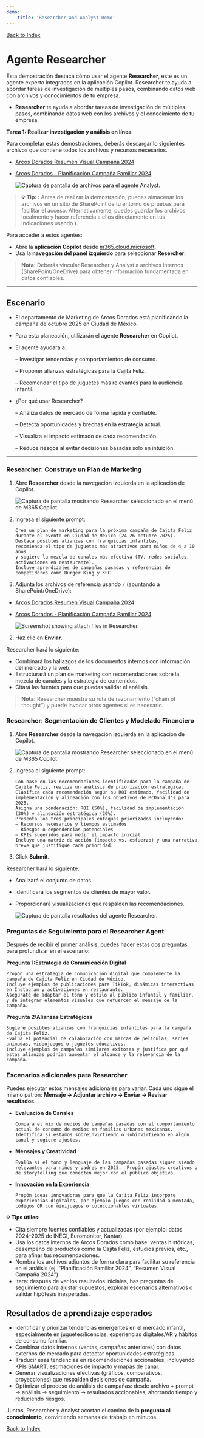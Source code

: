 ```yaml
---
demo:
    title: 'Researcher and Analyst Demo'
---
```


[Back to Index](https://github.com/emontes07/Learning/)

# Agente Researcher

Esta demostración destaca cómo usar el agente **Researcher**, este es un agente experto integrados en la aplicación Copilot. Researcher te ayuda a abordar tareas de investigación de múltiples pasos, combinando datos web con archivos y conocimientos de tu empresa.

- **Researcher** te ayuda a abordar tareas de investigación de múltiples pasos, combinando datos web con los archivos y el conocimiento de tu empresa.
  
**Tarea 1: Realizar investigación y análisis en línea**

Para completar estas demostraciones, deberás descargar lo siguientes archivos que contiene todos los archivos y recursos necesarios.

- [Arcos Dorados Resumen Visual Campaña 2024](https://github.com/emontes07/Learning/blob/main/ResourceFiles/Arcos%20Dorados%20Resumen%20Visual%20%E2%80%93%20Campa%C3%B1a%20Familiar%202024.pptx)

- [Arcos Dorados - Planificación Campaña Familiar 2024](https://github.com/emontes07/Learning/blob/main/ResourceFiles/Arcos%20Dorados%20-%20Planificaci%C3%B3n%20Campa%C3%B1a%20Familiar%202024.docx)

  ![Captura de pantalla de archivos para el agente Analyst.](../Prompts/Media/ArcosAnalyst03.png)

> **💡 Tip: :** Antes de realizar la demostración, puedes almacenar los archivos en un sitio de SharePoint de tu entorno de pruebas para facilitar el acceso. Alternativamente, puedes guardar los archivos localmente y hacer referencia a ellos directamente en tus indicaciones usando **/**.



Para acceder a estos agentes:  

- Abre la **aplicación Copilot** desde [m365.cloud.microsoft](https://m365.cloud.microsoft).  
- Usa la **navegación del panel izquierdo** para seleccionar  **Resercher**.  

> **Nota:** Deberás vincular Researcher y Analyst a archivos internos (SharePoint/OneDrive) para obtener información fundamentada en datos confiables.

---

## Escenario
- El departamento de Marketing de Arcos Dorados está planificando la campaña de octubre 2025 en Ciudad de México.
- Para esta planeación, utilizarán el agente **Researcher** en Copilot.
- El agente ayudará a:

  – Investigar tendencias y comportamientos de consumo.

  – Proponer alianzas estratégicas para la Cajita Feliz.

  – Recomendar el tipo de juguetes más relevantes para la audiencia infantil.
- ¿Por qué usar Researcher?

  – Analiza datos de mercado de forma rápida y confiable.

  – Detecta oportunidades y brechas en la estrategia actual.

  – Visualiza el impacto estimado de cada recomendación.

  – Reduce riesgos al evitar decisiones basadas solo en intuición.

---

### Researcher: Construye un Plan de Marketing


1. Abre **Researcher** desde la navegación izquierda en la aplicación de Copilot.  

    ![Captura de pantalla mostrando Researcher seleccionado en el menú de M365 Copilot.](../Prompts/Media/researcher.png)  

2. Ingresa el siguiente prompt:

    ```text
    Crea un plan de marketing para la próxima campaña de Cajita Feliz 
    durante el evento en Ciudad de México (24-26 octubre 2025). 
    Destaca posibles alianzas con franquicias infantiles, 
    recomienda el tipo de juguetes más atractivos para niños de 4 a 10 años 
    y sugiere la mezcla de canales más efectiva (TV, redes sociales, activaciones en restaurante). 
    Incluye aprendizajes de campañas pasadas y referencias de competidores como Burger King y KFC.
    ```

1. Adjunta los archivos de referencia usando `/` (apuntando a SharePoint/OneDrive):  

- [Arcos Dorados Resumen Visual Campaña 2024](https://github.com/emontes07/Learning/blob/main/ResourceFiles/Arcos%20Dorados%20Resumen%20Visual%20%E2%80%93%20Campa%C3%B1a%20Familiar%202024.pptx)

- [Arcos Dorados - Planificación Campaña Familiar 2024](https://github.com/emontes07/Learning/blob/main/ResourceFiles/Arcos%20Dorados%20-%20Planificaci%C3%B3n%20Campa%C3%B1a%20Familiar%202024.docx)


    ![Screenshot showing attach files in Researcher.](../Prompts/Media/ArcosAnalyst05.png)  

2. Haz clic en **Enviar**.  

Researcher hará lo siguiente:  

- Combinará los hallazgos de los documentos internos con información del mercado y la web.  
- Estructurará un plan de marketing con recomendaciones sobre la mezcla de canales y la estrategia de contenidos.  
- Citará las fuentes para que puedas validar el análisis.  

> **Nota:** Researcher muestra su ruta de razonamiento (“chain of thought”) y puede invocar otros agentes si es necesario.  

### Researcher: Segmentación de Clientes y Modelado Financiero

1. Abre **Researcher** desde la navegación izquierda en la aplicación de Copilot. 

   ![Captura de pantalla mostrando Researcher seleccionado en el menú de M365 Copilot.](../Prompts/Media/researcher.png)


1. Ingresa el siguiente prompt:

    ```text
    Con base en las recomendaciones identificadas para la campaña de Cajita Feliz, realiza un análisis de priorización estratégica.  
    Clasifica cada recomendación según su ROI estimado, facilidad de implementación y alineación con los objetivos de McDonald's para 2025.  
    Asigna una ponderación: ROI (50%), facilidad de implementación (30%) y alineación estratégica (20%).  
    Presenta los tres principales enfoques priorizados incluyendo:
    – Recursos necesarios y tiempos estimados  
    – Riesgos o dependencias potenciales  
    – KPIs sugeridos para medir el impacto inicial  
    Incluye una matriz de acción (impacto vs. esfuerzo) y una narrativa breve que justifique cada prioridad.
    ```

1. Click **Submit**. 

Researcher hará lo siguiente:  

- Analizará el conjunto de datos.  
- Identificará los segmentos de clientes de mayor valor.  
- Proporcionará visualizaciones que respalden las recomendaciones.

  ![Captura de pantalla resultados del agente Researcher.](../Prompts/Media/ArcosAnalyst02.png)

### Preguntas de Seguimiento para el Researcher Agent

Después de recibir el primer análisis, puedes hacer estas dos preguntas para profundizar en el escenario:

**Pregunta 1:Estrategia de Comunicación Digital**  

```text
Propón una estrategia de comunicación digital que complemente la campaña de Cajita Feliz en Ciudad de México.
Incluye ejemplos de publicaciones para TikTok, dinámicas interactivas en Instagram y activaciones en restaurante.  
Asegúrate de adaptar el tono y estilo al público infantil y familiar, y de integrar elementos visuales que refuercen el mensaje de la campaña.
```

**Pregunta 2:Alianzas Estratégicas**  

```text
Sugiere posibles alianzas con franquicias infantiles para la campaña de Cajita Feliz.
Evalúa el potencial de colaboración con marcas de películas, series animadas, videojuegos o juguetes educativos.  
Incluye ejemplos de campañas similares exitosas y justifica por qué estas alianzas podrían aumentar el alcance y la relevancia de la campaña.
```


### Escenarios adicionales para Researcher

Puedes ejecutar estos mensajes adicionales para variar. Cada uno sigue el mismo patrón: **Mensaje → Adjuntar archivo → Enviar → Revisar resultados.**

- **Evaluación de Canales**  

    ```text
    Compara el mix de medios de campañas pasadas con el comportamiento actual de consumo de medios en familias urbanas mexicanas. Identifica si estamos sobreinvirtiendo o subinvirtiendo en algún canal y sugiere ajustes.
    ```  


- **Mensajes y Creatividad**  

    ```text
    Evalúa si el tono y lenguaje de las campañas pasadas siguen siendo relevantes para niños y padres en 2025.  Propón ajustes creativos o de storytelling que conecten mejor con el público objetivo.
    ```  


- **Innovación en la Experiencia**  

    ```text
    Propón ideas innovadoras para que la Cajita Feliz incorpore experiencias digitales, por ejemplo juegos con realidad aumentada, códigos QR con minijuegos o coleccionables virtuales.

    ```  


**💡 Tips útiles:** 
- Cita siempre fuentes confiables y actualizadas (por ejemplo: datos 2024–2025 de INEGI, Euromonitor, Kantar).
- Usa los datos internos de Arcos Dorados como base: ventas históricas, desempeño de productos como la Cajita Feliz, estudios previos, etc., para afinar tus recomendaciones.
- Nombra los archivos adjuntos de forma clara para facilitar su referencia en el análisis (ej. “Planificación Familiar 2024”, “Resumen Visual Campaña 2024”).
- Itera: después de ver los resultados iniciales, haz preguntas de seguimiento para ajustar supuestos, explorar escenarios alternativos o validar hipótesis inesperadas.

## Resultados de aprendizaje esperados

- Identificar y priorizar tendencias emergentes en el mercado infantil, especialmente en juguetes/licencias, experiencias digitales/AR y hábitos de consumo familiar.
- Combinar datos internos (ventas, campañas anteriores) con datos externos de mercado para detectar oportunidades estratégicas.
- Traducir esas tendencias en recomendaciones accionables, incluyendo KPIs SMART, estimaciones de impacto y mapas de canal.
- Generar visualizaciones efectivas (gráficos, comparativos, proyecciones) que respalden decisiones de campaña.
- Optimizar el proceso de análisis de campañas: desde archivo + prompt → análisis → seguimiento → resultados accionables, ahorrando tiempo y reduciendo riesgos.

Juntos, Researcher y Analyst acortan el camino de la **pregunta al conocimiento**, convirtiendo semanas de trabajo en minutos.

[Back to Index](https://emontes07.github.io/Learning/)

